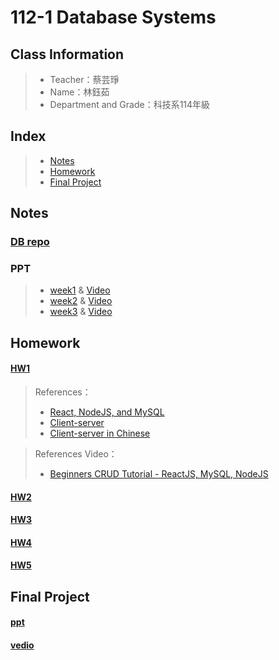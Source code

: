 # 112-1 Database Systems

## Class Information
> + Teacher：蔡芸琤
> + Name：林鈺茹
> + Department and Grade：科技系114年級
## Index
> + [Notes](https://github.com/Lindergithub/DB/edit/main/README.md#notes)
> + [Homework](https://github.com/Lindergithub/DB/edit/main/README.md#notes)
> + [Final Project](https://github.com/Lindergithub/DB/edit/main/README.md#db-repo)
## Notes
### [DB repo](https://docs.google.com/spreadsheets/d/1Q7xZrNQcNulzj7rhAGlexjkjkXMrw-MnCfyo7CtSp_o/edit#gid=847386397)
### PPT
> + [week1](https://docs.google.com/presentation/d/1CP0D92DA8Ae8oyIKSquqUuTUpVqwLGT-14T32l9pf5U/edit#slide=id.g2410febba22_0_9) & [Video](https://youtu.be/idhUbF1req4?si=R2vEFacyfHN5T-U6)
> + [week2]() & [Video]()
> + [week3]() & [Video]()


## Homework
#### [HW1](https://youtu.be/fMhPyYBAz6M)
> References：
> + [React, NodeJS, and MySQL](https://www.byperth.com/2018/04/19/guide-building-data-science-web-application-with-react-nodejs-and-mysql/)
> + [Client-server](https://madooei.github.io/cs421_sp20_homepage/client-server-app/)
> + [Client-server in Chinese](https://hackmd.io/@Willie-The-Lord/BJ7ZP2hgY)

> References Video：
> + [Beginners CRUD Tutorial - ReactJS, MySQL, NodeJS](https://www.youtube.com/watch?v=re3OIOr9dJI)
#### [HW2]()
#### [HW3]()
#### [HW4]()
#### [HW5]()
## Final Project
#### [ppt]()
#### [vedio]()

